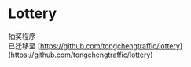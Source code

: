 # Lottery
抽奖程序  
已迁移至 [https://github.com/tongchengtraffic/lottery](https://github.com/tongchengtraffic/lottery)
